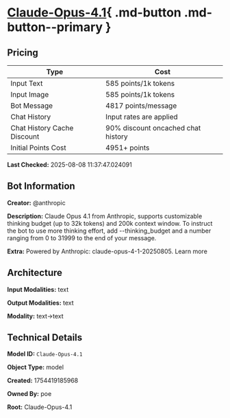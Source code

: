 # [Claude-Opus-4.1](https://poe.com/Claude-Opus-4.1){ .md-button .md-button--primary }

## Pricing

| Type | Cost |
|------|------|
| Input Text | 585 points/1k tokens |
| Input Image | 585 points/1k tokens |
| Bot Message | 4817 points/message |
| Chat History | Input rates are applied |
| Chat History Cache Discount | 90% discount oncached chat history |
| Initial Points Cost | 4951+ points |

**Last Checked:** 2025-08-08 11:37:47.024091


## Bot Information

**Creator:** @anthropic

**Description:** Claude Opus 4.1 from Anthropic, supports customizable thinking budget (up to 32k tokens) and 200k context window.
To instruct the bot to use more thinking effort, add --thinking_budget and a number ranging from 0 to 31999 to the end of your message.

**Extra:** Powered by Anthropic: claude-opus-4-1-20250805. Learn more


## Architecture

**Input Modalities:** text

**Output Modalities:** text

**Modality:** text->text


## Technical Details

**Model ID:** `Claude-Opus-4.1`

**Object Type:** model

**Created:** 1754419185968

**Owned By:** poe

**Root:** Claude-Opus-4.1
